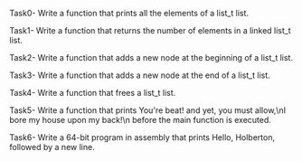 Task0- Write a function that prints all the elements of a list_t list.

Task1- Write a function that returns the number of elements in a linked list_t list.

Task2- Write a function that adds a new node at the beginning of a list_t list.

Task3- Write a function that adds a new node at the end of a list_t list.

Task4- Write a function that frees a list_t list.

Task5- Write a function that prints You're beat! and yet, you must allow,\nI bore my house upon my back!\n before the main function is executed.

Task6- Write a 64-bit program in assembly that prints Hello, Holberton, followed by a new line.
